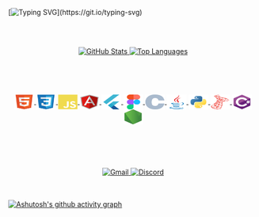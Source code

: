 <div>
  
[![Typing SVG](https://readme-typing-svg.herokuapp.com?font=Fira+Code&weight=300&size=50&duration=4000&pause=1000&color=556B98&center=true&vCenter=true&random=false&width=1000&lines=Ol%C3%A1!+Eu+sou+a+Thabata;Bem-vindo+ao+meu+perfil!)](https://git.io/typing-svg)

  <a href="https://github.com/Thabata356"/>
</div>

<br><br>
<div align="center">
  <img width="390" height="250" src="https://github-readme-stats.vercel.app/api?username=Thabata356&show_icons=true&include_all_commits=true&count_private=true&bg_color=ffffff&title_color=556b98&text_color=556b98&icon_color=7a9cd4&border_color=556b98" alt="GitHub Stats" />
  <img width="296" height="250" src="https://github-readme-stats.vercel.app/api/top-langs/?username=Thabata356&layout=compact&bg_color=ffffff&title_color=556b98&text_color=556b98&icon_color=7a9cd4&border_color=556b98" alt="Top Languages" />
</div>

<br><br>
<div align="center"><br>
  <img align="center" alt="HTML" height="30" width="40" src="https://raw.githubusercontent.com/devicons/devicon/master/icons/html5/html5-original.svg">
  <img align="center" alt="CSS" height="30" width="40" src="https://raw.githubusercontent.com/devicons/devicon/master/icons/css3/css3-original.svg">
  <img align="center" alt="JavaScript" height="30" width="40" src="https://raw.githubusercontent.com/devicons/devicon/master/icons/javascript/javascript-plain.svg">
  <img align="center" alt="Angular" height="30" width="40" src="https://raw.githubusercontent.com/devicons/devicon/master/icons/angularjs/angularjs-original.svg">
  <img align="center" alt="Flutter" height="30" width="40" src="https://raw.githubusercontent.com/devicons/devicon/master/icons/flutter/flutter-original.svg">
  <img align="center" alt="Figma" height="30" width="40" src="https://raw.githubusercontent.com/devicons/devicon/master/icons/figma/figma-original.svg">
  <img align="center" alt="C" height="30" width="40" src="https://raw.githubusercontent.com/devicons/devicon/master/icons/c/c-original.svg">
  <img align="center" alt="Java" height="30" width="40" src="https://raw.githubusercontent.com/devicons/devicon/master/icons/java/java-original.svg">
  <img align="center" alt="Python" height="30" width="40" src="https://raw.githubusercontent.com/devicons/devicon/master/icons/python/python-original.svg">
  <img align="center" alt="SQLServer" height="30" width="40" src="https://raw.githubusercontent.com/devicons/devicon/master/icons/microsoftsqlserver/microsoftsqlserver-plain.svg">
  <img align="center" alt="CSharp" height="30" width="40" src="https://raw.githubusercontent.com/devicons/devicon/master/icons/csharp/csharp-original.svg">
  <img align="center" alt="NodeJS" height="30" width="40" src="https://raw.githubusercontent.com/devicons/devicon/master/icons/nodejs/nodejs-original.svg">
</div>

<br><br>
<div align="center" style="margin-top: 40px;">
  <a href="thabatav7@gmail.com" target="_blank" rel="noopener noreferrer">
    <img src="https://img.shields.io/badge/Gmail-556b98?style=for-the-badge&logo=gmail&logoColor=white" alt="Gmail" height="30" />
  </a>
  <a href="https://discord.com/users/123456789012345678" target="_blank" rel="noopener noreferrer">
    <img src="https://img.shields.io/badge/Discord-556b98?style=for-the-badge&logo=discord&logoColor=white" alt="Discord" height="30" />
  </a>
</div>

<br><br>
[![Ashutosh's github activity graph](https://github-readme-activity-graph.vercel.app/graph?username=Thabata356&bg_color=ffffff&color=556b98&line=556b98&point=454040&area=true&hide_border=true)](https://github.com/ashutosh00710/github-readme-activity-graph)
